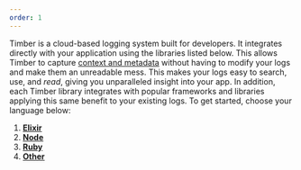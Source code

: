 ```yaml
---
order: 1
---
```

Timber is a cloud-based logging system built for developers. It integrates directly with your application using the libraries listed below. This allows Timber to capture [context and metadata](/timber-concepts/metadata-context-and-events) without having to modify your logs and make them an unreadable mess. This makes your logs easy to search, use, and _read_, giving you unparalleled insight into your app. In addition, each Timber library integrates with popular frameworks and libraries applying this same benefit to your existing logs. To get started, choose your language below:

1. [**Elixir**](elixir)
2. [**Node**](node)
3. [**Ruby**](ruby)
4. [**Other**](other)
